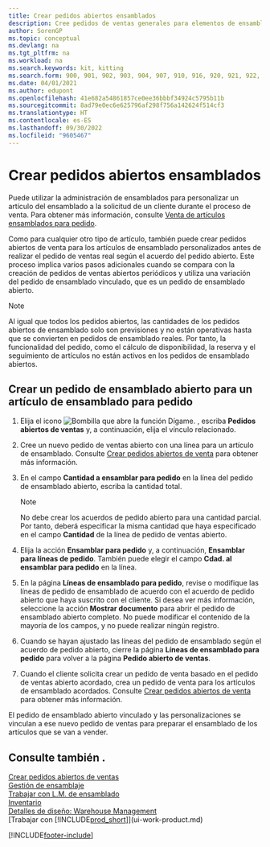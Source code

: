 ```yaml
---
title: Crear pedidos abiertos ensamblados
description: Cree pedidos de ventas generales para elementos de ensamblado personalizados antes de realizar periódicamente los pedidos de ventas reales según el acuerdo de pedido abierto.
author: SorenGP
ms.topic: conceptual
ms.devlang: na
ms.tgt_pltfrm: na
ms.workload: na
ms.search.keywords: kit, kitting
ms.search.form: 900, 901, 902, 903, 904, 907, 910, 916, 920, 921, 922, 923, 940, 941, 942, 930, 931, 932, 914, 915, 905
ms.date: 04/01/2021
ms.author: edupont
ms.openlocfilehash: 41e682a54861857ce0ee36bbbf34924c5795b11b
ms.sourcegitcommit: 8ad79e0ec6e625796af298f756a142624f514cf3
ms.translationtype: HT
ms.contentlocale: es-ES
ms.lasthandoff: 09/30/2022
ms.locfileid: "9605467"
---
```

# <a name="create-blanket-assembly-orders"></a><a name="create-blanket-assembly-orders"></a>Crear pedidos abiertos ensamblados

Puede utilizar la administración de ensamblados para personalizar un artículo del ensamblado a la solicitud de un cliente durante el proceso de venta. Para obtener más información, consulte [Venta de artículos ensamblados para pedido](assembly-how-to-sell-items-assembled-to-order.md).  

 Como para cualquier otro tipo de artículo, también puede crear pedidos abiertos de venta para los artículos de ensamblado personalizados antes de realizar el pedido de ventas real según el acuerdo del pedido abierto. Este proceso implica varios pasos adicionales cuando se compara con la creación de pedidos de ventas abiertos periódicos y utiliza una variación del pedido de ensamblado vinculado, que es un pedido de ensamblado abierto.

> [!NOTE]  
>  Al igual que todos los pedidos abiertos, las cantidades de los pedidos abiertos de ensamblado solo son previsiones y no están operativas hasta que se convierten en pedidos de ensamblado reales. Por tanto, la funcionalidad del pedido, como el cálculo de disponibilidad, la reserva y el seguimiento de artículos no están activos en los pedidos de ensamblado abiertos.  

## <a name="to-create-a-blanket-assembly-order-for-an-assemble-to-order-item"></a><a name="to-create-a-blanket-assembly-order-for-an-assemble-to-order-item"></a>Crear un pedido de ensamblado abierto para un artículo de ensamblado para pedido

1. Elija el icono ![Bombilla que abre la función Dígame.](media/ui-search/search_small.png "Dígame qué desea hacer") , escriba **Pedidos abiertos de ventas** y, a continuación, elija el vínculo relacionado.  
2. Cree un nuevo pedido de ventas abierto con una línea para un artículo de ensamblado. Consulte [Crear pedidos abiertos de venta](sales-how-to-create-blanket-sales-orders.md) para obtener más información.  
3. En el campo **Cantidad a ensamblar para pedido** en la línea del pedido de ensamblado abierto, escriba la cantidad total.

    > [!NOTE]  
    >  No debe crear los acuerdos de pedido abierto para una cantidad parcial. Por tanto, deberá especificar la misma cantidad que haya especificado en el campo **Cantidad** de la línea de pedido de ventas abierto.  

4. Elija la acción **Ensamblar para pedido** y, a continuación, **Ensamblar para líneas de pedido**. También puede elegir el campo **Cdad. al ensamblar para pedido** en la línea.  
5. En la página **Líneas de ensamblado para pedido**, revise o modifique las líneas de pedido de ensamblado de acuerdo con el acuerdo de pedido abierto que haya suscrito con el cliente. Si desea ver más información, seleccione la acción **Mostrar documento** para abrir el pedido de ensamblado abierto completo. No puede modificar el contenido de la mayoría de los campos, y no puede realizar ningún registro.  
6. Cuando se hayan ajustado las líneas del pedido de ensamblado según el acuerdo de pedido abierto, cierre la página **Líneas de ensamblado para pedido** para volver a la página **Pedido abierto de ventas**.  
7. Cuando el cliente solicita crear un pedido de venta basado en el pedido de ventas abierto acordado, crea un pedido de venta para los artículos de ensamblado acordados. Consulte [Crear pedidos abiertos de venta](sales-how-to-create-blanket-sales-orders.md) para obtener más información.

El pedido de ensamblado abierto vinculado y las personalizaciones se vinculan a ese nuevo pedido de ventas para preparar el ensamblado de los artículos que se van a vender.  

## <a name="see-also"></a><a name="see-also"></a>Consulte también .

[Crear pedidos abiertos de ventas](sales-how-to-create-blanket-sales-orders.md)  
[Gestión de ensamblaje](assembly-assemble-items.md)  
[Trabajar con L.M. de ensamblado](assembly-how-work-assembly-boms.md)  
[Inventario](inventory-manage-inventory.md)  
[Detalles de diseño: Warehouse Management](design-details-warehouse-management.md)  
[Trabajar con [!INCLUDE[prod_short](includes/prod_short.md)]](ui-work-product.md)


[!INCLUDE[footer-include](includes/footer-banner.md)]
